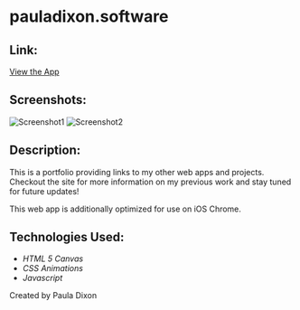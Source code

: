 
# pauladixon.software

## Link:

[View the App](https://pauladixon.software/)


## Screenshots:

![Screenshot1](https://i.imgur.com/DwV5HpQ.jpg)
![Screenshot2](https://i.imgur.com/vbR9e8J.png)

## Description:

This is a portfolio providing links to my other web apps and projects. Checkout the site for more information on my previous work and stay tuned for future updates!

This web app is additionally optimized for use on iOS Chrome.


## Technologies Used:

- _HTML 5 Canvas_
- _CSS Animations_
- _Javascript_


Created by Paula Dixon

